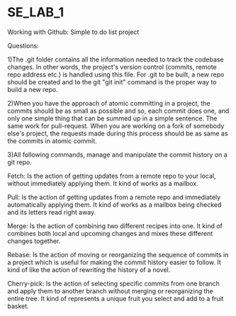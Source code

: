 # SE_LAB_1
Working with Github: Simple to do list project

Questions:

1)The .git folder contains all the information needed to track the codebase changes. In other words, the project's
version control (commits, remote repo address etc.) is handled using this file.
For .git to be built, a new repo should be created and to the git "git init" command is the proper way to build a new repo.

2)When you have the approach of atomic committing in a project, the commits should be as small as possible and so, each
commit does one, and only one simple thing that can be summed up in a simple sentence.
The same work for pull-request. When you are working on a fork of somebody else's project, the requests made during this
process should be as same as the commits in atomic commit.

3)All following commands, manage and manipulate the commit history on a git repo.

Fetch:
Is the action of getting updates from a remote repo to your local, without immediately applying them. It kind of works
as a mailbox.

Pull:
Is the action of getting updates from a remote repo and immediately automatically applying them. It kind of works as a
mailbox being checked and its letters read right away.

Merge:
Is the action of combining two different recipes into one. It kind of combines both local and upcoming changes and mixes
these different changes together.

Rebase:
Is the action of moving or reorganizing the sequence of commits in a project which is useful for making the commit history
easier to follow. It kind of like the action of rewriting the history of a novel.

Cherry-pick:
Is the action of selecting specific commits from one branch and apply them to another branch without merging or 
reorganizing the entire tree. It kind of represents a unique fruit you select and add to a fruit basket.
